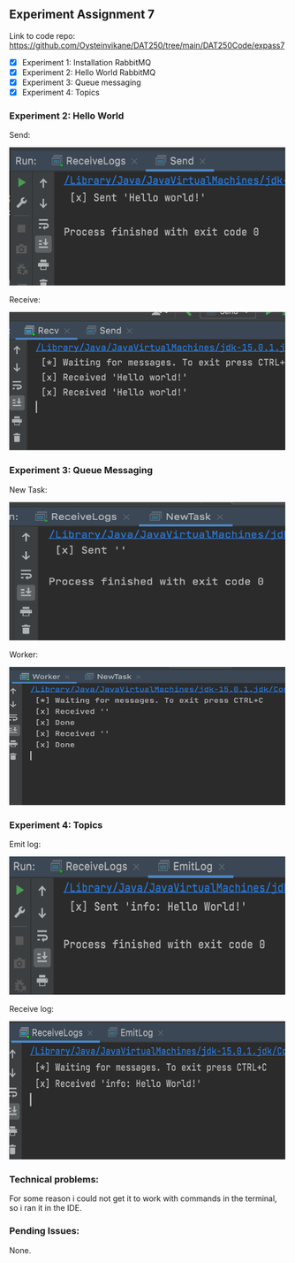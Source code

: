 ## Experiment Assignment 7

Link to code repo: https://github.com/Oysteinvikane/DAT250/tree/main/DAT250Code/expass7

- [X] Experiment 1: Installation RabbitMQ
- [X] Experiment 2: Hello World RabbitMQ
- [X] Experiment 3: Queue messaging
- [X] Experiment 4: Topics

### Experiment 2: Hello World

Send:

<img src="https://github.com/Oysteinvikane/DAT250/blob/main/Pictures/Expass7/send.png" width="500" height="250">

Receive:

<img src="https://github.com/Oysteinvikane/DAT250/blob/main/Pictures/Expass7/recv.png" width="500" height="250">

### Experiment 3: Queue Messaging

New Task:

<img src="https://github.com/Oysteinvikane/DAT250/blob/main/Pictures/Expass7/newtask.png" width="500" height="250">

Worker:

<img src="https://github.com/Oysteinvikane/DAT250/blob/main/Pictures/Expass7/worker.png" width="500" height="250">

### Experiment 4: Topics

Emit log:

<img src="https://github.com/Oysteinvikane/DAT250/blob/main/Pictures/Expass7/emit.png" width="500" height="250">

Receive log:

<img src="https://github.com/Oysteinvikane/DAT250/blob/main/Pictures/Expass7/receivelog.png" width="500" height="250">

### Technical problems:

For some reason i could not get it to work with commands in the terminal, so i ran it in the IDE.

### Pending Issues:
None.


